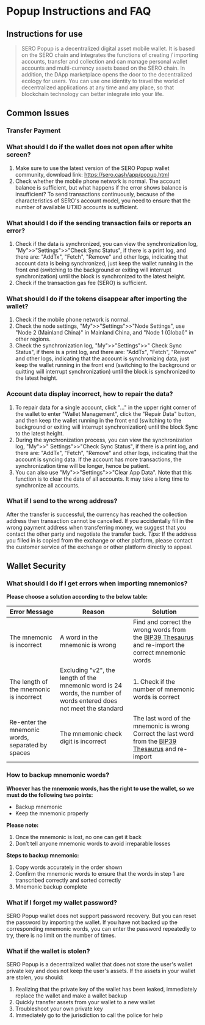 # Popup Instructions and FAQ
## Instructions for use
> SERO Popup is a decentralized digital asset mobile wallet. It is based on the SERO chain and integrates the functions of creating / importing accounts, transfer and collection and can manage personal wallet accounts and multi-currency assets based on the SERO chain.
In addition, the DApp marketplace opens the door to the decentralized ecology for users. You can use one identity to travel the world of decentralized applications at any time and any place, so that blockchain technology can better integrate into your life.

## Common Issues

### Transfer Payment

### What should I do if the wallet does not open after white screen?
1.	Make sure to use the latest version of the SERO Popup wallet community, download link: https://sero.cash/app/popup.html
2.	Check whether the mobile phone network is normal.
The account balance is sufficient, but what happens if the error shows balance is insufficient?
To send transactions continuously, because of the characteristics of SERO's account model, you need to ensure that the number of available UTXO accounts is sufficient.

### What should I do if the sending transaction fails or reports an error?
1.	Check if the data is synchronized, you can view the synchronization log, "My">>"Settings">>"Check Sync Status", if there is a print log, and there are: "AddTx", "Fetch", "Remove" and other logs, indicating that account data is being synchronized, just keep the wallet running in the front end (switching to the background or exiting will interrupt synchronization) until the block is synchronized to the latest height.
2.	Check if the transaction gas fee (SERO) is sufficient.

### What should I do if the tokens disappear after importing the wallet?
1.	Check if the mobile phone network is normal.
2.	Check the node settings, "My">>"Settings">>"Node Settings", use "Node 2 (Mainland China)" in Mainland China, and "Node 1 (Global)" in other regions.
3.	Check the synchronization log, "My">>"Settings">>" Check Sync Status", if there is a print log, and there are: "AddTx", "Fetch", "Remove" and other logs, indicating that the account is synchronizing data, just keep the wallet running in the front end (switching to the background or quitting will interrupt synchronization) until the block is synchronized to the latest height.

### Account data display incorrect, how to repair the data?
1.	To repair data for a single account, click "..." in the upper right corner of the wallet to enter "Wallet Management", click the "Repair Data" button, and then keep the wallet running in the front end (switching to the background or exiting will interrupt synchronization) until the block Sync to the latest height.
2.	During the synchronization process, you can view the synchronization log, "My">>" Settings">>"Check Sync Status", if there is a print log, and there are: "AddTx", "Fetch", "Remove" and other logs, indicating that the account is syncing data. If the account has more transactions, the synchronization time will be longer, hence be patient.
3.	You can also use "My">>"Settings">>"Clear App Data". Note that this function is to clear the data of all accounts. It may take a long time to synchronize all accounts.

### What if I send to the wrong address?
After the transfer is successful, the currency has reached the collection address then transaction cannot be cancelled. If you accidentally fill in the wrong payment address when transferring money, we suggest that you contact the other party and negotiate the transfer back.
*Tips:*
If the address you filled in is copied from the exchange or other platform, please contact the customer service of the exchange or other platform directly to appeal.

## Wallet Security

### What should I do if I get errors when importing mnemonics?

**Please choose a solution according to the below table:**

|Error Message|Reason	|Solution|
|-|-|-|
|The mnemonic is incorrect|	A word in the mnemonic is wrong|Find and correct the wrong words from the [BIP39 Thesaurus](https://github.com/bitcoin/bips/blob/master/bip-0039/english.txt) and re-import the correct mnemonic words|
|The length of the mnemonic is incorrect|Excluding "v2", the length of the mnemonic word is 24 words, the number of words entered does not meet the standard	|	1. Check if the number of mnemonic words is correct |
|Re-enter the mnemonic words, separated by spaces|The mnemonic check digit is incorrect|	The last word of the mnemonic is wrong	Correct the last word from the [BIP39 Thesaurus](https://github.com/bitcoin/bips/blob/master/bip-0039/english.txt) and re-import|

### How to backup mnemonic words?

**Whoever has the mnemonic words, has the right to use the wallet, so we must do the following two points:**

- Backup mnemonic
- Keep the mnemonic properly

**Please note:**

1.	Once the mnemonic is lost, no one can get it back
2.	Don’t tell anyone mnemonic words to avoid irreparable losses

**Steps to backup mnemonic:**
1.	Copy words accurately in the order shown
2.	Confirm the mnemonic words to ensure that the words in step 1 are transcribed correctly and sorted correctly
3.	Mnemonic backup complete

### What if I forget my wallet password?
SERO Popup wallet does not support password recovery. But you can reset the password by importing the wallet. 
If you have not backed up the corresponding mnemonic words, you can enter the password repeatedly to try, there is no limit on the number of times.

### What if the wallet is stolen?
SERO Popup is a decentralized wallet that does not store the user's wallet private key and does not keep the user's assets. 
If the assets in your wallet are stolen, you should:

1. Realizing that the private key of the wallet has been leaked, immediately replace the wallet and make a wallet backup
2. Quickly transfer assets from your wallet to a new wallet
3. Troubleshoot your own private key
4. Immediately go to the jurisdiction to call the police for help
